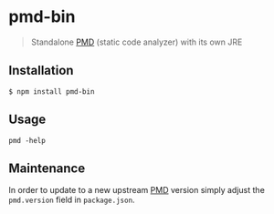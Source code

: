 # pmd-bin

> Standalone [PMD](https://github.com/pmd/pmd) (static code analyzer) with its own JRE

## Installation

```console
$ npm install pmd-bin
```

## Usage

```console
pmd -help
```

## Maintenance

In order to update to a new upstream [PMD](https://github.com/pmd/pmd/releases) version simply adjust the `pmd.version` field in `package.json`.
